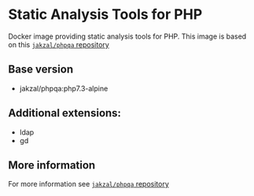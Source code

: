 # Static Analysis Tools for PHP

Docker image providing static analysis tools for PHP.
This image is based on this [`jakzal/phpqa` repository](https://github.com/jakzal/phpqa)

## Base version
* jakzal/phpqa:php7.3-alpine

## Additional extensions:
* ldap
* gd

## More information
For more information see [`jakzal/phpqa` repository](https://github.com/jakzal/phpqa) 